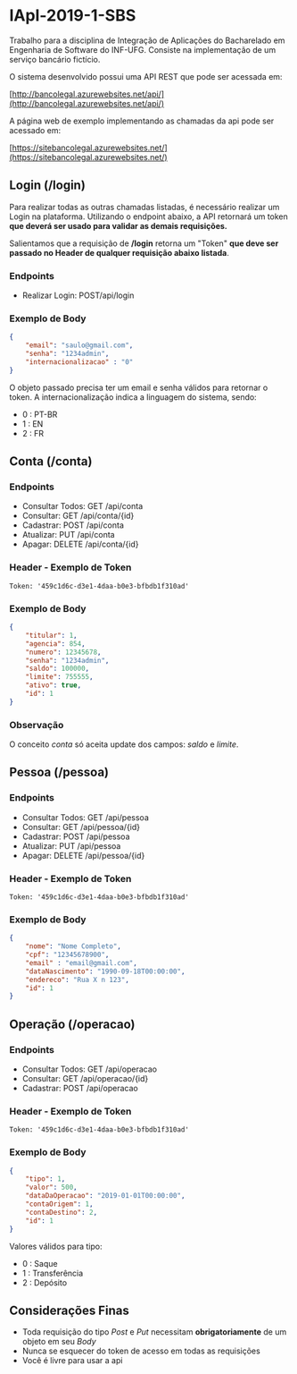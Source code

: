 # IApl-2019-1-SBS
Trabalho para a disciplina de Integração de Aplicações do Bacharelado em Engenharia de Software do INF-UFG. Consiste na implementação de um serviço bancário fictício.

O sistema desenvolvido possui uma API REST que pode ser acessada em:

[http://bancolegal.azurewebsites.net/api/](http://bancolegal.azurewebsites.net/api/)

A página web de exemplo implementando as chamadas da api pode ser acessado em:

[https://sitebancolegal.azurewebsites.net/](https://sitebancolegal.azurewebsites.net/)

## Login (/login)

Para realizar todas as outras chamadas listadas, é necessário realizar um Login na plataforma. Utilizando o endpoint abaixo, a API retornará um token **que deverá ser usado para validar as demais requisições.**

Salientamos que a requisição de **/login** retorna um "Token" **que deve ser passado no Header de qualquer requisição abaixo listada**.

### Endpoints

* Realizar Login: POST/api/login

### Exemplo de Body

```json
{
    "email": "saulo@gmail.com",
    "senha": "1234admin",
    "internacionalizacao" : "0"
}
```
O objeto passado precisa ter um email e senha válidos para retornar o token. A internacionalização indica a linguagem do sistema, sendo:
- 0 : PT-BR
- 1 : EN
- 2 : FR

## Conta (/conta)

### Endpoints

* Consultar Todos: GET /api/conta
* Consultar: GET /api/conta/{id}
* Cadastrar: POST /api/conta
* Atualizar: PUT /api/conta
* Apagar: DELETE /api/conta/{id}

### Header - Exemplo de Token

```
Token: '459c1d6c-d3e1-4daa-b0e3-bfbdb1f310ad'
```

### Exemplo de Body

```json
{
    "titular": 1,
    "agencia": 854,
    "numero": 12345678,
    "senha": "1234admin",
    "saldo": 100000,
    "limite": 755555,
    "ativo": true,
    "id": 1
}
```
### Observação

O conceito *conta* só aceita update dos campos: *saldo* e *limite*.

## Pessoa (/pessoa)

### Endpoints

* Consultar Todos: GET /api/pessoa
* Consultar: GET /api/pessoa/{id}
* Cadastrar: POST /api/pessoa
* Atualizar: PUT /api/pessoa
* Apagar: DELETE /api/pessoa/{id}

### Header - Exemplo de Token

```
Token: '459c1d6c-d3e1-4daa-b0e3-bfbdb1f310ad'
```

### Exemplo de Body

```json
{
    "nome": "Nome Completo",
    "cpf": "12345678900",
    "email" : "email@gmail.com",
    "dataNascimento": "1990-09-18T00:00:00",
    "endereco": "Rua X n 123",
    "id": 1
}
```

## Operação (/operacao)

### Endpoints

* Consultar Todos: GET /api/operacao
* Consultar: GET /api/operacao/{id}
* Cadastrar: POST /api/operacao

### Header - Exemplo de Token

```
Token: '459c1d6c-d3e1-4daa-b0e3-bfbdb1f310ad'
```

### Exemplo de Body

```json
{
    "tipo": 1,
    "valor": 500,
    "dataDaOperacao": "2019-01-01T00:00:00",
    "contaOrigem": 1,
    "contaDestino": 2,
    "id": 1
}
```
Valores válidos para tipo:
- 0 : Saque
- 1 : Transferência
- 2 : Depósito

## Considerações Finas

* Toda requisição do tipo *Post* e *Put* necessitam **obrigatoriamente** de um objeto em seu *Body*
* Nunca se esquecer do token de acesso em todas as requisições
* Você é livre para usar a api
